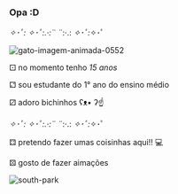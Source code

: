 ### Opa :D

*✧･ﾟ: *✧･ﾟ:.·:*¨ ¨*:·.: *✧･ﾟ:*✧･ﾟ

![gato-imagem-animada-0552](https://github.com/dogpitoco/dogpitoco/assets/137290002/229d105c-2aa5-404c-9e60-a0aa28404524)

⚀ no momento tenho _15 anos_

⚁ sou estudante do 1° ano do ensino médio

⚂ adoro bichinhos ʕᴥ• ʔ☝

*✧･ﾟ: *✧･ﾟ:.·:*¨ ¨*:·.: *✧･ﾟ:*✧･ﾟ

⚃ pretendo fazer umas coisinhas aqui!! 💻

⚄ gosto de fazer aimações

![south-park](https://github.com/dogpitoco/dogpitoco/assets/137290002/e3f87055-6fbf-4df9-835b-8d03044c6c2b)
